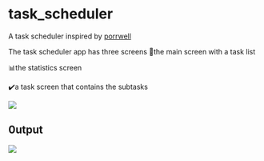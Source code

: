# task_scheduler

A task scheduler inspired by [porrwell](https://dribbble.com/shots/20856723-Task-Manager-Mobile-IOS-App)

The task scheduler app has three screens
📄the main screen with a task list

📊the statistics screen

✔️a task screen that contains the subtasks



![](https://github.com/emjaycodes/task-scheduler/blob/master/taskimage.jpg)

## 0utput
![](https://github.com/emjaycodes/task-scheduler/blob/master/taskscheduler.gif)


